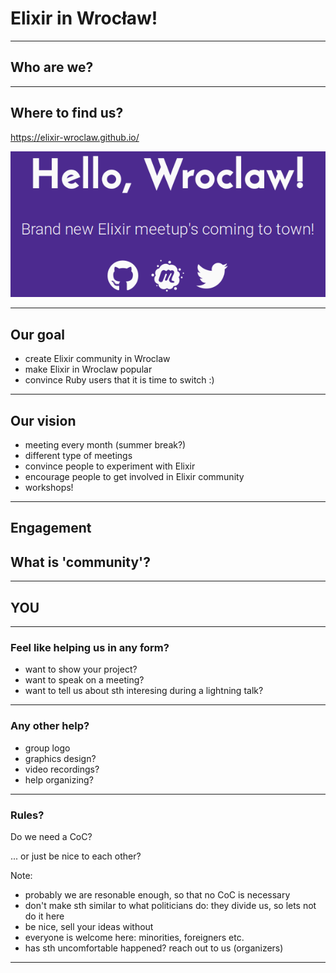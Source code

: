 # Elixir in Wrocław!


----

## Who are we?

----

## Where to find us?

https://elixir-wroclaw.github.io/

<img src="slides/elixir-wroclaw-site.png"></img>

----

## Our goal

* create Elixir community in Wroclaw
* make Elixir in Wroclaw popular
* convince Ruby users that it is time to switch :)
----

## Our vision

* meeting every month (summer break?) 
* different type of meetings
* convince people to experiment with Elixir
* encourage people to get involved in Elixir community
* workshops!

----

## Engagement

## What is 'community'?

----

## YOU

----

### Feel like helping us in any form?
- want to show your project?
- want to speak on a meeting?
- want to tell us about sth interesing during a lightning talk?
----

### Any other help?

- group logo
- graphics design?
- video recordings?
- help organizing?
----

### Rules?

Do we need a CoC?

... or just be nice to each other?

Note:
- probably we are resonable enough, so that no CoC is necessary
- don't make sth similar to what politicians do: they divide us, so lets not do it here
- be nice, sell your ideas without 
- everyone is welcome here: minorities, foreigners etc.
- has sth uncomfortable happened? reach out to us (organizers)
----